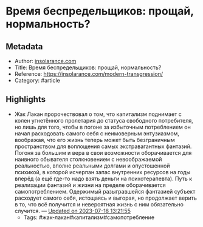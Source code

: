 # Время беспредельщиков: прощай, нормальность?

## Metadata
- Author: [insolarance.com]()
- Title: Время беспредельщиков: прощай, нормальность?
- Reference: https://insolarance.com/modern-transgression/
- Category: #article

## Highlights
- Жак Лакан пророчествовал о том, что капитализм поднимает с колен угнетённого пролетария до статуса свободного потребителя, но лишь для того, чтобы в погоне за избыточным потреблением он начал расходовать самого себя с неимоверным энтузиазмом, воображая, что его жизнь теперь может быть безграничным пространством для воплощения самых экстравагантных фантазий. Погоня за большим и вера в свои возможности оборачивается для наивного обывателя столкновением с невоображаемой реальностью, вполне реальными долгами и опустошенной психикой, в которой исчерпан запас внутренних ресурсов на годы вперёд (а ещё где-то надо взять деньги на психотерапевта). Путь к реализации фантазий и жизни на пределе оборачивается самопотреблением. Одержимый разыгравшейся фантазией субъект расходует самого себя, истощаясь и выгорая, но продолжает верить в то, что всё получится и невероятная жизнь с ним обязательно случится. — [Updated on 2023-07-18 13:21:55](https://hyp.is/69vl3iVUEe6PWMf1V8YpEA/insolarance.com/modern-transgression/)
   - Tags: #жак-лакан#капитализм#самопотребление
